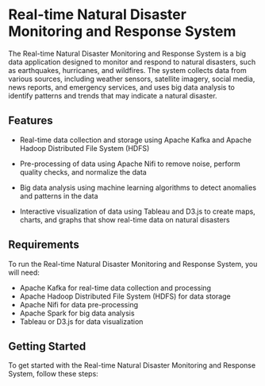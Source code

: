 # Real-time Natural Disaster Monitoring and Response System

The Real-time Natural Disaster Monitoring and Response System is a big data application designed to monitor and respond to natural disasters, such as earthquakes, hurricanes, and wildfires. The system collects data from various sources, including weather sensors, satellite imagery, social media, news reports, and emergency services, and uses big data analysis to identify patterns and trends that may indicate a natural disaster.

## Features

* Real-time data collection and storage using Apache Kafka and Apache Hadoop Distributed File System (HDFS)
* Pre-processing of data using Apache Nifi to remove noise, perform quality checks, and normalize the data

* Big data analysis using machine learning algorithms to detect anomalies and patterns in the data
* Interactive visualization of data using Tableau and D3.js to create maps, charts, and graphs that show real-time data on natural disasters

## Requirements

To run the Real-time Natural Disaster Monitoring and Response System, you will need:

* Apache Kafka for real-time data collection and processing
* Apache Hadoop Distributed File System (HDFS) for data storage
* Apache Nifi for data pre-processing
* Apache Spark for big data analysis
* Tableau or D3.js for data visualization

## Getting Started
To get started with the Real-time Natural Disaster Monitoring and Response System, follow these steps:
